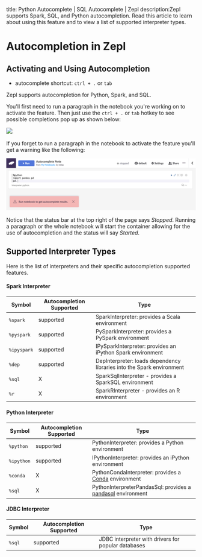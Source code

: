 title: Python Autocomplete | SQL Autocomplete | Zepl
description:Zepl supports Spark, SQL, and Python autocompletion. Read this article to learn about using this feature and to view a list of supported interpreter types. 
# Autocompletion in Zepl

## Activating and Using Autocompletion

* autocomplete shortcut: `ctrl + .` or `tab`

Zepl supports autocompletion for Python, Spark, and SQL.

You'll first need to run a paragraph in the notebook you're working on to activate the feature. Then just use the `ctrl + .` or `tab` hotkey to see possible completions pop up as shown below:

<img src="../../img/autocompletion_demo.gif" class="image-box img-100" />

If you forget to run a paragraph in the notebook to activate the feature you'll get a warning like the following:

<img src="../../img/autocompletion_error_message.png" class="image-box img-100" />

Notice that the status bar at the top right of the page says *Stopped*. Running a paragraph or the whole notebook will start the container allowing for the use of autocompletion and the status will say *Started*.

## Supported Interpreter Types

Here is the list of interpreters and their specific autocompletion supported features.

#### Spark Interpreter
| Symbol  | Autocompletion Supported | Type |
| --- | --- | --- |
| `%spark`  | supported | SparkInterpreter: provides a Scala environment |
| `%pyspark` | supported | PySparkInterpreter: provides a PySpark environment |
| `%ipyspark`  | supported | IPySparkInterpreter: provides an iPython Spark environment |
| `%dep`  | supported | DepInterpreter: loads dependency libraries into the Spark environment |
| `%sql`  | X | SparkSqlInterpreter - provides a SparkSQL environment |
| `%r`  | X | SparkRInterpreter - provides an R environment |

#### Python Interpreter
| Symbol  | Autocompletion Supported | Type |
| --- | --- | --- |
| `%python`  | supported | PythonInterpreter: provides a Python environment |
| `%ipython` | supported | IPythonInterpreter: provides an iPython environment |
| `%conda`  | X | PythonCondaInterpreter: provides a [Conda](https://conda.io/docs/) environment |
| `%sql`  | X | PythonInterpreterPandasSql: provides a [pandasql](https://pypi.python.org/pypi/pandasql) environment |

#### JDBC Interpreter
| Symbol  | Autocompletion Supported | Type |
| --- | --- | --- |
| `%sql`  | supported | JDBC interpreter with drivers for popular databases |
